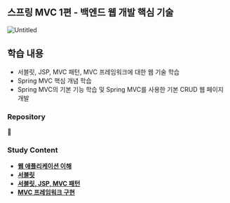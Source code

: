 ## **스프링 MVC 1편 - 백엔드 웹 개발 핵심 기술**

![Untitled](https://github.com/Heo-y-y/development-blog/assets/112863029/6f78f20f-df37-4414-aa40-3065229cc6f3)

## 학습 내용

- 서블릿, JSP, MVC 패턴, MVC 프레임워크에 대한 웹 기술 학습
- Spring MVC 핵심 개념 학습
- Spring MVC의 기본 기능 학습 및 Spring MVC를 사용한 기본 CRUD 웹 페이지 개발

### Repository

📎

### Study Content
- **[웹 애플리케이션 이해](웹애플리케이션이해.md)**
- **[서블릿](서블릿.md)**
- **[서블릿, JSP, MVC 패턴](서블릿_JSP_MVC.md)**
- **[MVC 프레임워크 구현](MVC프레임워크만들기.md)**
